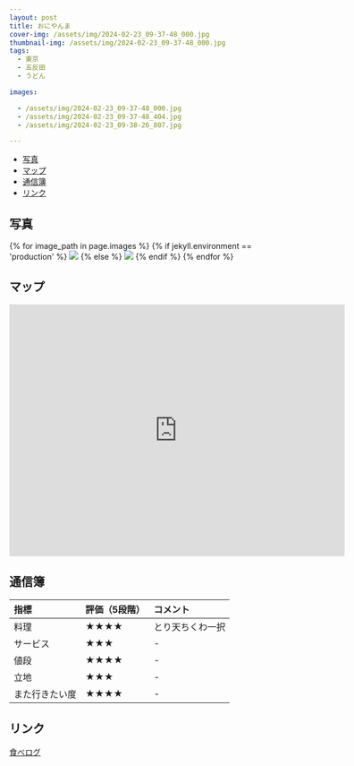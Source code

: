 ```yaml
---
layout: post
title: おにやんま
cover-img: /assets/img/2024-02-23_09-37-48_000.jpg
thumbnail-img: /assets/img/2024-02-23_09-37-48_000.jpg
tags:
  - 東京
  - 五反田
  - うどん

images:  

  - /assets/img/2024-02-23_09-37-48_000.jpg
  - /assets/img/2024-02-23_09-37-48_404.jpg
  - /assets/img/2024-02-23_09-38-26_807.jpg

---
```




<!-- TOC -->

- [写真](#写真)
- [マップ](#マップ)
- [通信簿](#通信簿)
- [リンク](#リンク)

<!-- /TOC -->

## 写真

{% for image_path in page.images %}
{% if jekyll.environment == 'production' %}
<img src="https://raw.githubusercontent.com/taira1117/fukuyama_izakaya/master/{{ image_path }}">
{% else %}
<img src="{{ image_path }}">
{% endif %}
{% endfor %}

## マップ

<iframe src="https://www.google.com/maps/embed?pb=!1m18!1m12!1m3!1d3243.093299579569!2d139.7213774757154!3d35.62542637260537!2m3!1f0!2f0!3f0!3m2!1i1024!2i768!4f13.1!3m3!1m2!1s0x60188afafdbd1e1d%3A0xa051bd9d6bc72ef7!2z44GK44Gr44KE44KT44G-IOS6lOWPjeeUsOacrOW6lw!5e0!3m2!1sja!2sjp!4v1708756506771!5m2!1sja!2sjp" width="600" height="450" style="border:0;" allowfullscreen="" loading="lazy" referrerpolicy="no-referrer-when-downgrade"></iframe>

## 通信簿

| 指標 | 評価（5段階） | コメント |
| :------ |:--- | :--- |
| 料理 | ★★★★ | とり天ちくわ一択 |
| サービス | ★★★ | - |
| 値段 | ★★★★ | - |
| 立地 | ★★★ | - |
| また行きたい度 | ★★★★ | - |

## リンク

[食べログ](https://tabelog.com/tokyo/A1316/A131603/13111869/)
